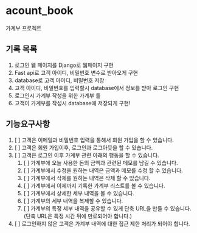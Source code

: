 # acount_book
가계부 프로젝트



## 기록 목록
1. 로그인 웹 페이지를 Django로 웹페이지 구현
2. Fast api로 고객 아이디, 비밀번호 변수로 받아오게 구현
3. database로 고객 아이디, 비밀번호 저장
4. 고객 아이디, 비밀번호를 입력할시 database에서 정보를 받아 로그인 구현
5. 로그인시 가계부 작성을 위한 가계부 틀
6. 고객이 가계부를 작성시 database에 저장되게 구현!



## 기능요구사항
1. [ ] 고객은 이메일과 비밀번호 입력을 통해서 회원 가입을 할 수 있습니다. 
2. [ ] 고객은 회원 가입이후, 로그인과 로그아웃을 할 수 있습니다. 
3. [ ] 고객은 로그인 이후 가계부 관련 아래의 행동을 할 수 있습니다. 
    1. [ ] 가계부에 오늘 사용한 돈의 금액과 관련된 메모를 남길 수 있습니다. 
    2. [ ] 가계부에서 수정을 원하는 내역은 금액과 메모를 수정 할 수 있습니다. 
    3. [ ] 가계부에서 삭제를 원하는 내역은 삭제 할 수 있습니다. 
    4. [ ] 가계부에서 이제까지 기록한 가계부 리스트를 볼 수 있습니다. 
    5. [ ] 가계부에서 상세한 세부 내역을 볼 수 있습니다. 
    6. [ ] 가계부의 세부 내역을 복제할 수 있습니다.
    7. [ ] 가계부의 특정 세부 내역을 공유할 수 있게 단축 URL을 만들 수 있습니다.
    (단축 URL은 특정 시간 뒤에 만료되어야 합니다.)
4. [ ] 로그인하지 않은 고객은 가계부 내역에 대한 접근 제한 처리가 되어야 합니다.